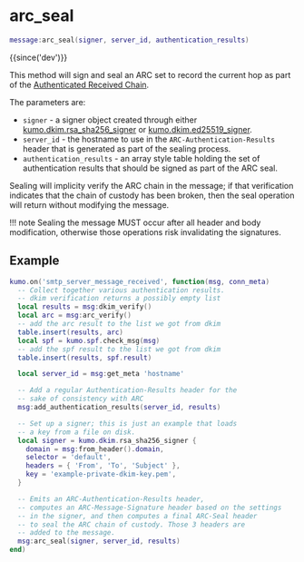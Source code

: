 # arc_seal

```lua
message:arc_seal(signer, server_id, authentication_results)
```

{{since('dev')}}

This method will sign and seal an ARC set to record the current hop as part of
the [Authenticated Received Chain](https://datatracker.ietf.org/doc/html/rfc8617).

The parameters are:

 * `signer` - a signer object created through either
   [kumo.dkim.rsa_sha256_signer](../kumo.dkim/rsa_sha256_signer.md) or
   [kumo.dkim.ed25519_signer](../kumo.dkim/ed25519_signer.md).
 * `server_id` - the hostname to use in the `ARC-Authentication-Results` header
   that is generated as part of the sealing process.
 * `authentication_results` - an array style table holding the set of authentication
   results that should be signed as part of the ARC seal.

Sealing will implicity verify the ARC chain in the message; if that
verification indicates that the chain of custody has been broken, then the seal
operation will return without modifying the message.

!!! note
    Sealing the message MUST occur after all header and body modification,
    otherwise those operations risk invalidating the signatures.

## Example

```lua
kumo.on('smtp_server_message_received', function(msg, conn_meta)
  -- Collect together various authentication results.
  -- dkim verification returns a possibly empty list
  local results = msg:dkim_verify()
  local arc = msg:arc_verify()
  -- add the arc result to the list we got from dkim
  table.insert(results, arc)
  local spf = kumo.spf.check_msg(msg)
  -- add the spf result to the list we got from dkim
  table.insert(results, spf.result)

  local server_id = msg:get_meta 'hostname'

  -- Add a regular Authentication-Results header for the
  -- sake of consistency with ARC
  msg:add_authentication_results(server_id, results)

  -- Set up a signer; this is just an example that loads
  -- a key from a file on disk.
  local signer = kumo.dkim.rsa_sha256_signer {
    domain = msg:from_header().domain,
    selector = 'default',
    headers = { 'From', 'To', 'Subject' },
    key = 'example-private-dkim-key.pem',
  }

  -- Emits an ARC-Authentication-Results header,
  -- computes an ARC-Message-Signature header based on the settings
  -- in the signer, and then computes a final ARC-Seal header
  -- to seal the ARC chain of custody. Those 3 headers are
  -- added to the message.
  msg:arc_seal(signer, server_id, results)
end)
```


